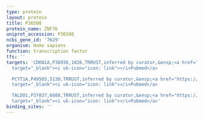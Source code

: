 ```yaml
---
type: protein
layout: protein
title: P36508
protein_name: ZNF76
uniprot_accession: P36508
ncbi_gene_id: '7629'
organism: Homo sapiens
function: transcription factor
tfs: ''
targets: 'CDKN1A,P38936,1026,TRRUST,inferred by curator,&ensp;<a href="https://www.ncbi.nlm.nih.gov/pubmed/?term=15280358%5Buid%5D"
  target="_blank"><i uk-icon="icon: link"></i>Pubmed</a>

  PCYT1A,P49585,5130,TRRUST,inferred by curator,&ensp;<a href="https://www.ncbi.nlm.nih.gov/pubmed/?term=14702349%5Buid%5D"
  target="_blank"><i uk-icon="icon: link"></i>Pubmed</a>

  TALDO1,P37837,6888,TRRUST,inferred by curator,&ensp;<a href="https://www.ncbi.nlm.nih.gov/pubmed/?term=14702349%5Buid%5D"
  target="_blank"><i uk-icon="icon: link"></i>Pubmed</a>'
binding_sites: ''
---
```

